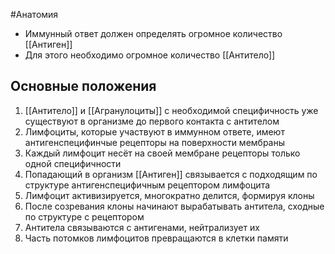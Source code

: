 #Анатомия 
- Иммунный ответ должен определять огромное количество [[Антиген]] 
- Для этого необходимо огромное количество [[Антитело]]
## Основные положения
1. [[Антитело]] и [[Агранулоциты]] с необходимой специфичность уже существуют в организме до первого контакта с антителом
2. Лимфоциты, которые участвуют в иммунном ответе, имеют антигенспецифинчые рецепторы на поверхности мембраны
3. Каждый лимфоцит несёт на своей мембране рецепторы только одной специфичности
4. Попадающий в организм [[Антиген]] связывается с подходящим по структуре антигенспецифичным рецептором лимфоцита 
5. Лимфоцит активизируется, многократно делится, формируя клоны
6. После созревания клоны начинают вырабатывать антитела, сходные по структуре с рецептором
7. Антитела связываются с антигенами, нейтрализует их
8. Часть потомков лимфоцитов превращаются в клетки памяти 